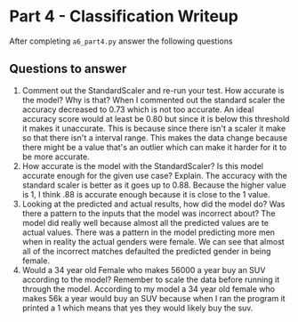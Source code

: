 # Part 4 - Classification Writeup

After completing `a6_part4.py` answer the following questions

## Questions to answer

1. Comment out the StandardScaler and re-run your test. How accurate is the model? Why is that?
When I commented out the standard scaler the accuracy decreased to 0.73 which is not too accurate. An ideal accuracy score would at least be 0.80 but since it is below this threshold it makes it unaccurate. This is because since there isn't a scaler it make so that there isn't a interval range. This makes the data change because there might be a value that's an outlier which can make it harder for it to be more accurate.
2. How accurate is the model with the StandardScaler? Is this model accurate enough for the given use case? Explain.
The accuracy with the standard scaler is better as it goes up to 0.88. Because the higher value is 1, I think .88 is accurate enough because it is close to the 1 value. 
3. Looking at the predicted and actual results, how did the model do? Was there a pattern to the inputs that the model was incorrect about?
The model did really well because almost all the predicted values are te actual values. There was a pattern in the model predicting more men when in reality the actual genders were female. We can see that almost all of the incorrect matches defaulted the predicted gender in being female.
4. Would a 34 year old Female who makes 56000 a year buy an SUV according to the model? Remember to scale the data before running it through the model.
According to my model a 34 year old female who makes 56k a year would  buy an SUV because when I ran the program it printed a 1 which means that yes they would likely buy the suv.